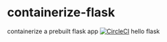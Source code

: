 # containerize-flask
containerize a prebuilt flask app
[![CircleCI](https://dl.circleci.com/status-badge/img/gh/lowryel/containerize-flask/tree/main.svg?style=svg)](https://dl.circleci.com/status-badge/redirect/gh/lowryel/containerize-flask/tree/main)
hello flask
